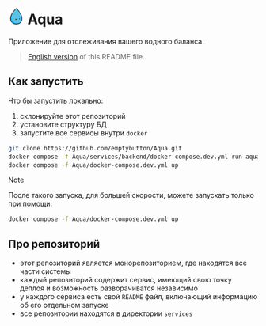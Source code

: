 <h1><img src="https://github.com/emptybutton/Aqua/blob/main/assets/logo.png?raw=true" width="32" height="32"/> Aqua</h1>
Приложение для отслеживания вашего водного баланса.

<span></span>

> [English version](https://github.com/emptybutton/Aqua/blob/main/README.eng.md) of this README file.

## Как запустить
Что бы запустить локально:
1. склонируйте этот репозиторий
2. установите структуру БД
3. запустите все сервисы внутри `docker`

```bash
git clone https://github.com/emptybutton/Aqua.git
docker compose -f Aqua/services/backend/docker-compose.dev.yml run aqua alembic upgrade head
docker compose -f Aqua/docker-compose.dev.yml up
```

> [!NOTE]
> После такого запуска, для большей скорости, можете запускать только при помощи:
> ```bash
> docker compose -f Aqua/docker-compose.dev.yml up
> ```

## Про репозиторий
- этот репозиторий является монорепозиторием, где находятся все части системы
- каждый репозиторий содержит сервис, имеющий свою точку деплоя и возможность разворачиватся независимо
- у каждого сервиса есть свой `README` файл, включающий информацию об его отдельном запуске
- все репозитории находятся в директории `services`
  
